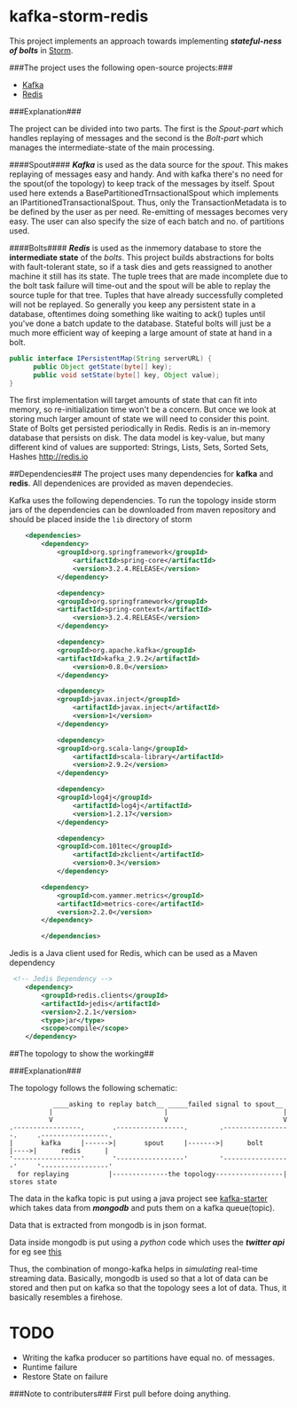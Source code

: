 kafka-storm-redis
=====================

This project implements an approach towards implementing **_stateful-ness of bolts_** in [Storm](https://github.com/nathanmarz/storm "storm").

###The project uses the following open-source projects:###
*   [Kafka](https://kafka.apache.org/ "Kafka")
*   [Redis](http://redis.io/ "redis")

###Explanation###

The project can be divided into two parts. The first is the _Spout-part_ which handles replaying of messages and 
the second is the _Bolt-part_ which manages the intermediate-state of the main processing.

####Spout####
**_Kafka_** is used as the data source for the *spout*. This makes replaying of messages easy and handy.
And with kafka there's no need for the spout(of the topology) to keep track of the messages by itself.
Spout used here extends a BasePartitionedTrnsactionalSpout which implements an IPartitionedTransactionalSpout.
Thus, only the TransactionMetadata is to be defined by the user as per need. Re-emitting of messages becomes very easy.
The user can also specify the size of each batch and no. of partitions used.

####Bolts####
**_Redis_** is used as the inmemory database to store the **intermediate state** of the _bolts_.
This project builds abstractions for bolts with fault-tolerant state, so if a task dies and gets reassigned to another machine it still has its state. The tuple trees that are made incomplete due to the bolt task failure will time-out and the spout will be able to replay the source tuple for that tree. Tuples that have already successfully completed will not be replayed. So generally you keep any persistent state in a database, oftentimes doing something like waiting to ack() tuples until you've done a batch update to the database. Stateful bolts will just be a much more efficient way of keeping a large amount of state at hand in a bolt.
```java
public interface IPersistentMap(String serverURL) {
      public Object getState(byte[] key);
      public void setState(byte[] key, Object value);
} 
```
The first implementation will target amounts of state that can fit into memory, so re-initialization time won't be a concern. But once we look at storing much larger amount of state we will need to consider this point.
State of Bolts get persisted periodically in Redis. Redis is an in-memory database that persists on disk. The data model is key-value, 
but many different kind of values are supported: Strings, Lists, Sets, Sorted Sets, Hashes <http://redis.io>



##Dependencies##
The project uses many dependencies for **kafka** and **redis**.
All dependenices are provided as maven dependecies.

Kafka uses the following dependencies. To run the topology inside storm jars of the dependencies 
can be downloaded from maven repository and should be placed inside the `lib` directory of storm

```xml
	<dependencies>
		<dependency>
			<groupId>org.springframework</groupId>
      			<artifactId>spring-core</artifactId>
      			<version>3.2.4.RELEASE</version>
    		</dependency>

    		<dependency>
			<groupId>org.springframework</groupId>
			<artifactId>spring-context</artifactId>
      			<version>3.2.4.RELEASE</version>
    		</dependency>

    		<dependency>
			<groupId>org.apache.kafka</groupId>
			<artifactId>kafka_2.9.2</artifactId>
      			<version>0.8.0</version>
    		</dependency>

    		<dependency>
			<groupId>javax.inject</groupId>
      			<artifactId>javax.inject</artifactId>
      			<version>1</version>
    		</dependency>

	        <dependency>
			<groupId>org.scala-lang</groupId>
      			<artifactId>scala-library</artifactId>
      			<version>2.9.2</version>
    		</dependency>

    		<dependency>
			<groupId>log4j</groupId>
      			<artifactId>log4j</artifactId>
      			<version>1.2.17</version>
    		</dependency>

    		<dependency>
			<groupId>com.101tec</groupId>
      			<artifactId>zkclient</artifactId>
      			<version>0.3</version>
    		</dependency>

		<dependency>
			<groupId>com.yammer.metrics</groupId>
			<artifactId>metrics-core</artifactId>
			<version>2.2.0</version>
		</dependency>     

        </dependencies>
```

Jedis is a Java client used for Redis, which can be used as a Maven dependency
```xml
 <!-- Jedis Dependency -->
	<dependency>
		<groupId>redis.clients</groupId>
		<artifactId>jedis</artifactId>
		<version>2.2.1</version>
		<type>jar</type>
		<scope>compile</scope>
	</dependency>
```

##The topology to show the working##

###Explanation###

The topology follows the following schematic:
```
           ____asking to replay batch__ _____failed signal to spout__
          |                            |                             |
          V                            V                             V 
.-----------------.       .-----------------.        .-----------------.     .-----------------.
|       kafka     |------>|       spout     |------->|      bolt       |---->|      redis      |
'-----------------'       '-----------------'        '-----------------'     '-----------------'
  for replaying          |--------------the topology-----------------|          stores state
```

The data in the kafka topic is put using a java project see [kafka-starter]() which takes data from **_mongodb_**
and puts them on a kafka queue(topic).

Data that is extracted from mongodb is in json format.

Data inside mongodb is put using a _python_ code which uses the **_twitter api_** for eg see [this](https://github.com/abhi11/twitter-trend/blob/master/trend_insert.py)

Thus, the combination of mongo-kafka helps in *simulating* real-time streaming data.
Basically, mongodb is used so that a lot of data can be stored and then put on kafka so that 
the topology sees a lot of data. Thus, it basically resembles a firehose. 


TODO
=====================
*   Writing the kafka producer so partitions have equal no. of messages.
*   Runtime failure
*   Restore State on failure


###Note to contributers###
First pull before doing anything.